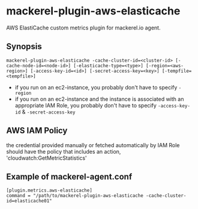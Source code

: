 mackerel-plugin-aws-elasticache
=======================

AWS ElastiCache custom metrics plugin for mackerel.io agent.

## Synopsis

```shell
mackerel-plugin-aws-elasticache -cache-cluster-id=<cluster-id> [-cache-node-id=<node-id>] [-elasticache-type=<type>] [-region=<aws-region>] [-access-key-id=<id>] [-secret-access-key=<key>] [-tempfile=<tempfile>]
```
* if you run on an ec2-instance, you probably don't have to specify `-region`
* if you run on an ec2-instance and the instance is associated with an appropriate IAM Role, you probably don't have to specify `-access-key-id` & `-secret-access-key`

## AWS IAM Policy
the credential provided manually or fetched automatically by IAM Role should have the policy that includes an action, 'cloudwatch:GetMetricStatistics'

## Example of mackerel-agent.conf

```
[plugin.metrics.aws-elasticache]
command = "/path/to/mackerel-plugin-aws-elasticache -cache-cluster-id=elasticache01"
```
